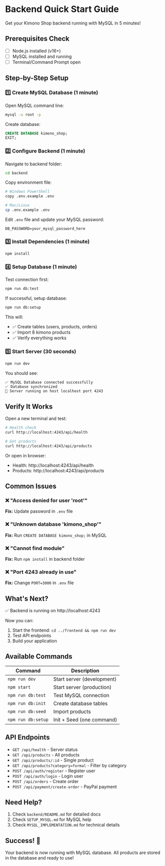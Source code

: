 # Backend Quick Start Guide

Get your Kimono Shop backend running with MySQL in 5 minutes!

## Prerequisites Check

- [ ] Node.js installed (v16+)
- [ ] MySQL installed and running
- [ ] Terminal/Command Prompt open

## Step-by-Step Setup

### 1️⃣ Create MySQL Database (1 minute)

Open MySQL command line:
```bash
mysql -u root -p
```

Create database:
```sql
CREATE DATABASE kimono_shop;
EXIT;
```

### 2️⃣ Configure Backend (1 minute)

Navigate to backend folder:
```bash
cd backend
```

Copy environment file:
```bash
# Windows PowerShell
copy .env.example .env

# Mac/Linux
cp .env.example .env
```

Edit `.env` file and update your MySQL password:
```env
DB_PASSWORD=your_mysql_password_here
```

### 3️⃣ Install Dependencies (1 minute)

```bash
npm install
```

### 4️⃣ Setup Database (1 minute)

Test connection first:
```bash
npm run db:test
```

If successful, setup database:
```bash
npm run db:setup
```

This will:
- ✅ Create tables (users, products, orders)
- ✅ Import 8 kimono products
- ✅ Verify everything works

### 5️⃣ Start Server (30 seconds)

```bash
npm run dev
```

You should see:
```
✅ MySQL Database connected successfully
✅ Database synchronized
🚀 Server running on host localhost port 4243
```

## Verify It Works

Open a new terminal and test:

```bash
# Health check
curl http://localhost:4243/api/health

# Get products
curl http://localhost:4243/api/products
```

Or open in browser:
- Health: http://localhost:4243/api/health
- Products: http://localhost:4243/api/products

## Common Issues

### ❌ "Access denied for user 'root'"
**Fix:** Update password in `.env` file

### ❌ "Unknown database 'kimono_shop'"
**Fix:** Run `CREATE DATABASE kimono_shop;` in MySQL

### ❌ "Cannot find module"
**Fix:** Run `npm install` in backend folder

### ❌ "Port 4243 already in use"
**Fix:** Change `PORT=3000` in `.env` file

## What's Next?

✅ Backend is running on http://localhost:4243

Now you can:
1. Start the frontend: `cd ../frontend && npm run dev`
2. Test API endpoints
3. Build your application

## Available Commands

| Command | Description |
|---------|-------------|
| `npm run dev` | Start server (development) |
| `npm start` | Start server (production) |
| `npm run db:test` | Test MySQL connection |
| `npm run db:init` | Create database tables |
| `npm run db:seed` | Import products |
| `npm run db:setup` | Init + Seed (one command) |

## API Endpoints

- `GET /api/health` - Server status
- `GET /api/products` - All products
- `GET /api/products/:id` - Single product
- `GET /api/products?category=formal` - Filter by category
- `POST /api/auth/register` - Register user
- `POST /api/auth/login` - Login user
- `POST /api/orders` - Create order
- `POST /api/payment/create-order` - PayPal payment

## Need Help?

1. Check `backend/README.md` for detailed docs
2. Check `SETUP_MYSQL.md` for MySQL help
3. Check `MYSQL_IMPLEMENTATION.md` for technical details

## Success! 🎉

Your backend is now running with MySQL database. All products are stored in the database and ready to use!
